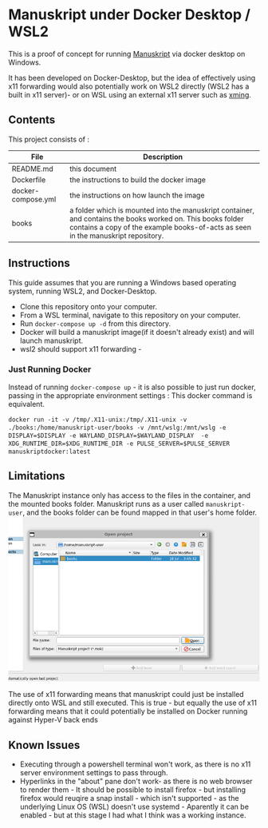 # Manuskript under Docker Desktop / WSL2

This is a proof of concept for running [Manuskript](https://github.com/olivierkes/manuskript) via docker desktop on Windows. 

It has been developed on Docker-Desktop, but the idea of effectively using x11 forwarding would also potentially work on WSL2 directly (WSL2 has a built in x11 server)- or on WSL using an external x11 server such as [xming](https://sourceforge.net/projects/xming/).

## Contents
This project consists of :

|File| Description|
|--|--|
|README.md|this document|
|Dockerfile|the instructions to build the docker image|
|docker-compose.yml|the instructions on how launch the image |
|books|a folder which is mounted into the manuskript container, and contains the books worked on.  This books folder contains a copy of the example books-of-acts as seen in the manuskript repository.|

## Instructions
This guide assumes that you are running a Windows based operating system, running WSL2, and Docker-Desktop.  

- Clone this repository onto your computer.
- From a WSL terminal, navigate to this repository on your computer.
- Run ```docker-compose up -d``` from this directory.
- Docker will build a manuskript image(if it doesn't already exist) and will launch manuskript.
- wsl2 should support x11 forwarding - 

### Just Running Docker
Instead of running ```docker-compose up``` - it is also possible to just run docker, passing in the appropriate environment settings : This docker command is equivalent.
```
docker run -it -v /tmp/.X11-unix:/tmp/.X11-unix -v ./books:/home/manuskript-user/books -v /mnt/wslg:/mnt/wslg -e DISPLAY=$DISPLAY -e WAYLAND_DISPLAY=$WAYLAND_DISPLAY  -e XDG_RUNTIME_DIR=$XDG_RUNTIME_DIR -e PULSE_SERVER=$PULSE_SERVER manuskriptdocker:latest 
```

## Limitations
The Manuskript instance only has access to the files in the container, and the mounted books folder.  Manuskript runs as a user called `manuskript-user`, and the books folder can be found mapped in that user's home folder. 
![mounted books folder, shown in manuskript](image.png)

The use of x11 forwarding means that manuskript could just be installed directly onto WSL and still executed.  This is true - but equally the use of x11 forwarding means that it could potentially be installed on Docker running against Hyper-V back ends

## Known Issues
- Executing through a powershell terminal won't work, as there is no x11 server environment settings to pass through.
- Hyperlinks in the "about" pane don't work- as there is no web browser to render them - It should be possible to install firefox - but installing firefox would reuqire a snap install - which isn't supported - as the underlying Linux OS (WSL) doesn't use systemd - Aparently it can be enabled - but at this stage I had what I think was a working instance.
